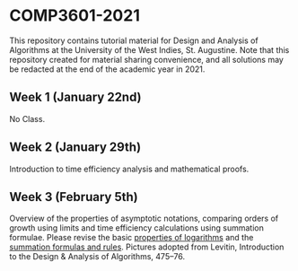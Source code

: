 # COMP3601-2021

This repository contains tutorial material for Design and Analysis of Algorithms at the University of the West Indies, St. Augustine. Note that this repository created for material sharing convenience, and all solutions may be redacted at the end of the academic year in 2021.

## Week 1 (January 22nd)

No Class.

## Week 2 (January 29th)

Introduction to time efficiency analysis and mathematical proofs.

## Week 3 (February 5th)

Overview of the properties of asymptotic notations, comparing orders of growth using limits and time efficiency calculations using summation formulae. Please revise the basic [properties of logarithms](https://github.com/azeldaniel/COMP3601-2021/tree/main/Week%203/extra/) and the [summation formulas and rules](https://github.com/azeldaniel/COMP3601-2021/tree/main/Week%203/extra/). Pictures adopted from Levitin, Introduction to the Design & Analysis of Algorithms, 475–76.
